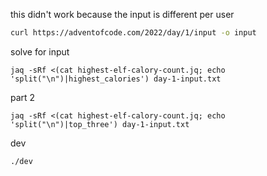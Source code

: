 this didn't work because the input is different per user

```sh
curl https://adventofcode.com/2022/day/1/input -o input
```

solve for input

```
jaq -sRf <(cat highest-elf-calory-count.jq; echo 'split("\n")|highest_calories') day-1-input.txt
```

part 2

```
jaq -sRf <(cat highest-elf-calory-count.jq; echo 'split("\n")|top_three') day-1-input.txt
```

dev

```
./dev
```
